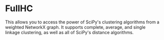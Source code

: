FullHC
======

This allows you to access the power of SciPy's clustering algorithms from a weighted NetworkX graph.  It supports complete, average, and single linkage clustering, as well as all of SciPy's distance algorithms.
